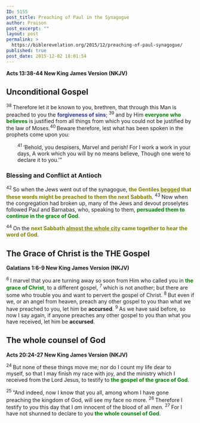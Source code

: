 ```yaml
---
ID: 5155
post_title: Preaching of Paul in the Synagogue
author: Praison
post_excerpt: ""
layout: post
permalink: >
  https://biblerevelation.org/2015/12/preaching-of-paul-synagogue/
published: true
post_date: 2015-12-02 18:01:54
---
```

<strong><span class="passage-display-bcv">Acts 13:38-44
</span><span class="passage-display-version">New King James Version (NKJV)</span></strong>
<h2><strong>Unconditional Gospel</strong></h2>
<span id="en-NKJV-27401" class="text Acts-13-38"><sup class="versenum">38 </sup>Therefore let it be known to you, brethren, that through this Man is preached to you the <span style="color: #333399;"><strong>forgiveness of sins</strong></span>; </span><span id="en-NKJV-27402" class="text Acts-13-39"><sup class="versenum">39 </sup>and by Him <span style="color: #008000;"><strong>everyone who believes</strong></span> is justified from all things from which you could not be justified by the law of Moses.</span><span id="en-NKJV-27403" class="text Acts-13-40"><sup class="versenum">40 </sup>Beware therefore, lest what has been spoken in the prophets come upon you:</span>
<div class="poetry top-1">
<p class="line" style="padding-left: 30px;"><span id="en-NKJV-27404" class="text Acts-13-41"><sup class="versenum">41 </sup><span class="oblique">‘Behold, you despisers,</span></span>
<span class="text Acts-13-41"><span class="oblique">Marvel and perish!</span></span>
<span class="text Acts-13-41"><span class="oblique">For I work a work in your days,</span></span>
<span class="text Acts-13-41"><span class="oblique">A work which you will by no means believe,</span></span>
<span class="text Acts-13-41"><span class="oblique">Though one were to declare it to you.’</span>”</span></p>

</div>
<h3><strong><span id="en-NKJV-27405" class="text Acts-13-42">Blessing and Conflict at Antioch</span></strong></h3>
<span class="text Acts-13-42"><sup class="versenum">42 </sup>So when the Jews went out of the synagogue, <span style="color: #808000;"><strong>the Gentiles <span style="text-decoration: underline;">begged</span> that these words might be preached to them the next Sabbath</strong></span>. </span><span id="en-NKJV-27406" class="text Acts-13-43"><sup class="versenum">43 </sup>Now when the congregation had broken up, many of the Jews and devout proselytes followed Paul and Barnabas, who, speaking to them, <span style="color: #008000;"><strong>persuaded them to continue in the grace of God</strong></span>.</span>

<span id="en-NKJV-27407" class="text Acts-13-44"><sup class="versenum">44 </sup>On the <span style="color: #808000;"><strong>next Sabbath <span style="text-decoration: underline;">almost the whole city</span> came together to hear the word of God</strong></span>.</span>
<h2><strong>The Grace of Christ is the THE Gospel</strong></h2>
<strong><span class="passage-display-bcv">Galatians 1:6-9
</span><span class="passage-display-version">New King James Version (NKJV)</span></strong>

<span class="text Gal-1-6"><sup class="versenum">6 </sup>I marvel that you are turning away so soon from Him who called you in <span style="color: #008000;"><strong>the grace of Christ</strong></span>, to a different gospel, </span><span id="en-NKJV-29065" class="text Gal-1-7"><sup class="versenum">7 </sup>which is not another; but there are some who trouble you and want to pervert the gospel of Christ. </span><span id="en-NKJV-29066" class="text Gal-1-8"><sup class="versenum">8 </sup>But even if we, or an angel from heaven, preach any other gospel to you than what we have preached to you, let him be <strong>accursed</strong>. </span><span id="en-NKJV-29067" class="text Gal-1-9"><sup class="versenum">9 </sup>As we have said before, so now I say again, if anyone preaches any other gospel to you than what you have received, let him be <strong>accursed</strong>.</span>
<h2><strong>The whole counsel of God</strong></h2>
<strong><span class="passage-display-bcv">Acts 20:24-27
</span><span class="passage-display-version">New King James Version (NKJV)</span></strong>

<span id="en-NKJV-27651" class="text Acts-20-24"><sup class="versenum">24 </sup>But none of these things move me; nor do I count my life dear to myself, so that I may finish my race with joy, and the ministry which I received from the Lord Jesus, to testify to <span style="color: #008000;"><strong>the gospel of the grace of God</strong></span>.</span>

<span id="en-NKJV-27652" class="text Acts-20-25"><sup class="versenum">25 </sup>“And indeed, now I know that you all, among whom I have gone preaching the kingdom of God, will see my face no more. </span><span id="en-NKJV-27653" class="text Acts-20-26"><sup class="versenum">26 </sup>Therefore I testify to you this day that I <i>am</i> innocent of the blood of all <i>men.</i> </span><span id="en-NKJV-27654" class="text Acts-20-27"><sup class="versenum">27 </sup>For I have not shunned to declare to you <span style="color: #008000;"><strong>the whole counsel of God</strong></span>.</span>